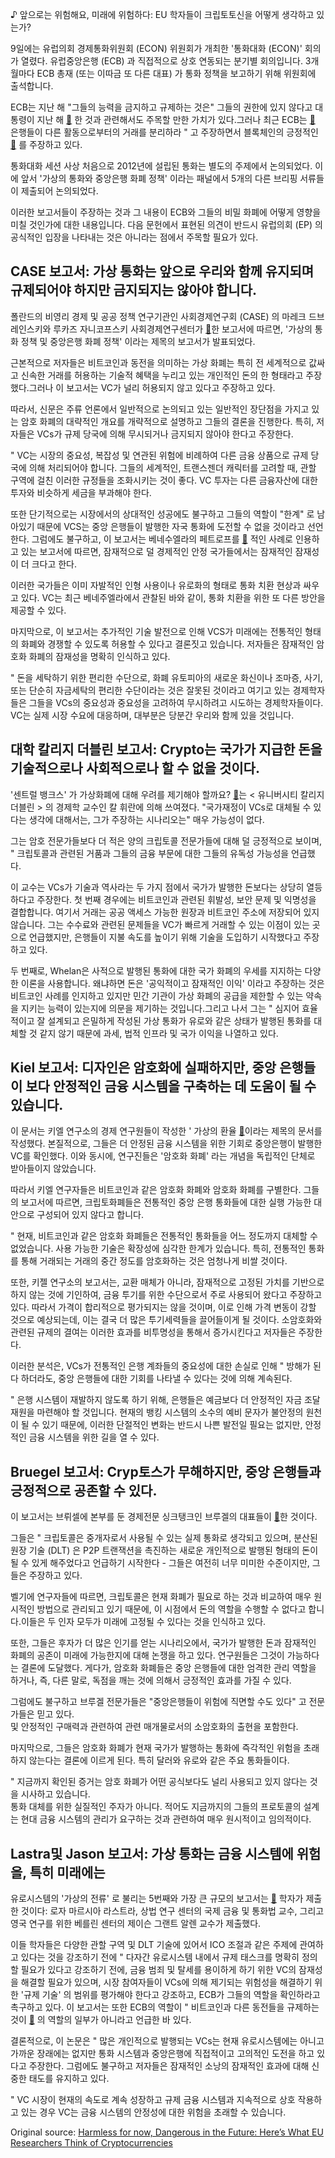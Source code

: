 ♪ 앞으로는 위험해요, 미래에 위험하다: EU 학자들이 크립토토신을 어떻게 생각하고 있는가?

9일에는 유럽의회 경제통화위원회 (ECON) 위원회가 개최한 '통화대화 (ECON)' 회의가 열렸다. 유럽중앙은행 (ECB) 과 직접적으로 상호 연동되는 분기별 회의입니다. 3개월마다 ECB 총재 (또는 이따금 또 다른 대표) 가 통화 정책을 보고하기 위해 위원회에 출석합니다.

ECB는 지난 해 "그들의 능력을 금지하고 규제하는 것은" 그들의 권한에 있지 않다고 대통령이 지난 해  [🔗](https://cointelegraph.com/news/european-central-bank-president-no-power-to-regulate-bitcoin) 한 것과 관련해서도 주목할 만한 가치가 있다.그러나 최근 ECB는  [🔗](https://cointelegraph.com/news/european-central-banks-mersch-says-banks-should-segregate-crypto-trading)  은행들이 다른 활동으로부터의 거래를 분리하라 " 고 주장하면서 블록체인의 긍정적인  [🔗](https://cointelegraph.com/news/central-banks-move-forward-with-study-on-blockchain-for-securities-swaps) 를 주장하고 있다.

통화대화 세션 사상 처음으로 2012년에 설립된 통화는 별도의 주제에서 논의되었다. 이에 앞서 '가상의 통화와 중앙은행 화폐 정책' 이라는 패널에서 5개의 다른 브리핑 서류들이 제출되어 논의되었다.

이러한 보고서들이 주장하는 것과 그 내용이 ECB와 그들의 비밀 화폐에 어떻게 영향을 미칠 것인가에 대한 내용입니다. 다음 문헌에서 표현된 의견이 반드시 유럽의회 (EP) 의 공식적인 입장을 나타내는 것은 아니라는 점에서 주목할 필요가 있다.

## CASE 보고서: 가상 통화는 앞으로 우리와 함께 유지되며 규제되어야 하지만 금지되지는 않아야 합니다.

폴란드의 비영리 경제 및 공공 정책 연구기관인 사회경제연구회 (CASE) 의 마레크 드브레인스키와 루카즈 자니코프스키 사회경제연구센터가  [🔗](http://www.europarl.europa.eu/cmsdata/149900/CASE_FINAL%20publication.pdf)한 보고서에 따르면, '가상의 통화 정책 및 중앙은행 화폐 정책' 이라는 제목의 보고서가 발표되었다.

근본적으로 저자들은 비트코인과 동전을 의미하는 가상 화폐는 특히 전 세계적으로 값싸고 신속한 거래를 허용하는 기술적 혜택을 누리고 있는 개인적인 돈의 한 형태라고 주장했다.그러나 이 보고서는 VC가 널리 허용되지 않고 있다고 주장하고 있다.

따라서, 신문은 주류 언론에서 일반적으로 논의되고 있는 일반적인 장단점을 가지고 있는 암호 화폐의 대략적인 개요를 개략적으로 설명하고 그들의 결론을 진행한다. 특히, 저자들은 VCs가 규제 당국에 의해 무시되거나 금지되지 않아야 한다고 주장한다.

" VC는 시장의 중요성, 복잡성 및 연관된 위험에 비례하여 다른 금융 상품으로 규제 당국에 의해 처리되어야 합니다. 그들의 세계적인, 트랜스젠더 캐릭터를 고려할 때, 관할 구역에 걸친 이러한 규정들을 조화시키는 것이 좋다. VC 투자는 다른 금융자산에 대한 투자와 비슷하게 세금을 부과해야 한다.

 또한 단기적으로는 시장에서의 상대적인 성공에도 불구하고 그들의 역할이 "한계" 로 남아있기 때문에 VCS는 중앙 은행들이 발행한 자국 통화에 도전할 수 없을 것이라고 선언한다. 그럼에도 불구하고, 이 보고서는 베네수엘라의 페트로프를  [🔗](https://cointelegraph.com/news/these-guys-just-need-money-what-do-venezuelan-users-think-of-the-petro) 적인 사례로 인용하고 있는 보고서에 따르면, 잠재적으로 덜 경제적인 안정 국가들에서는 잠재적인 잠재성이 더 크다고 한다.

이러한 국가들은 이미 자발적인 인형 사용이나 유로화의 형태로 통화 치환 현상과 싸우고 있다. VC는 최근 베네주엘라에서 관찰된 바와 같이, 통화 치환을 위한 또 다른 방안을 제공할 수 있다.

 마지막으로, 이 보고서는 추가적인 기술 발전으로 인해 VCS가 미래에는 전통적인 형태의 화폐와 경쟁할 수 있도록 허용할 수 있다고 결론짓고 있습니다. 저자들은 잠재적인 암호화 화폐의 잠재성을 명확히 인식하고 있다.

" 돈을 세탁하기 위한 편리한 수단으로, 화폐 유토피아의 새로운 화신이나 조마증, 사기, 또는 단순히 자금세탁의 편리한 수단이라는 것은 잘못된 것이라고 여기고 있는 경제학자들은 그들을 VCs의 중요성과 중요성을 고려하여 무시하려고 시도하는 경제학자들이다. VC는 실제 시장 수요에 대응하며, 대부분은 당분간 우리와 함께 있을 것입니다.

 ## 대학 칼리지 더블린 보고서: Crypto는 국가가 지급한 돈을 기술적으로나 사회적으로나 할 수 없을 것이다.

'센트럴 뱅크스' 가 가상화폐에 대해 우려를 제기해야 할까요? [🔗](http://www.europarl.europa.eu/cmsdata/149904/WHELAN_FINAL%20publication.pdf)는 < 유니버시티 칼리지 더블린 > 의 경제학 교수인 칼 휘란에 의해 쓰여졌다. "국가재정이 VCs로 대체될 수 있다는 생각에 대해서는, 그가 주장하는 시나리오는" 매우 가능성이 없다.

그는 암호 전문가들보다 더 적은 양의 크립토콜 전문가들에 대해 덜 긍정적으로 보이며, " 크립토콜과 관련된 거품과 그들의 금융 부문에 대한 그들의 유독성 가능성을 언급했다.

이 교수는 VCs가 기술과 역사라는 두 가지 점에서 국가가 발행한 돈보다는 상당히 열등하다고 주장한다. 첫 번째 경우에는 비트코인과 관련된 휘발성, 보안 문제 및 익명성을 결합합니다. 여기서 거래는 공공 액세스 가능한 원장과 비트코인 주소에 저장되어 있지 않습니다. 그는 수수료와 관련된 문제들을 VC가 빠르게 거래할 수 있는 이점이 있는 곳으로 언급했지만, 은행들이 지불 속도를 높이기 위해 기술을 도입하기 시작했다고 주장하고 있다.

두 번째로, Whelan은 사적으로 발행된 통화에 대한 국가 화폐의 우세를 지지하는 다양한 이론을 사용합니다. 왜냐하면 돈은 '공익적이고 잠재적인 이익' 이라고 주장하는 것은 비트코인 사례를 인지하고 있지만 민간 기관이 가상 화폐의 공급을 제한할 수 있는 약속을 지키는 능력이 있는지에 의문을 제기하는 것입니다.그리고 나서 그는 " 심지어 효율적이고 잘 설계되고 은밀하게 작성된 가상 통화가 유로와 같은 상태가 발행된 통화를 대체할 것 같지 않기 때문에 과세, 법적 인프라 및 국가 이익을 나열하고 있다.

## Kiel 보고서: 디자인은 암호화에 실패하지만, 중앙 은행들이 보다 안정적인 금융 시스템을 구축하는 데 도움이 될 수 있습니다.

이 문서는 키엘 연구소의 경제 연구원들이 작성한 ' 가상의 환율  [🔗](http://www.europarl.europa.eu/cmsdata/149902/KIEL_FINAL%20publication.pdf)이라는 제목의 문서를 작성했다. 본질적으로, 그들은 더 안정된 금융 시스템을 위한 기회로 중앙은행이 발행한 VC를 확인했다. 이와 동시에, 연구진들은 '암호화 화폐' 라는 개념을 독립적인 단체로 받아들이지 않았습니다.

따라서 키엘 연구자들은 비트코인과 같은 암호화 화폐와 암호화 화폐를 구별한다. 그들의 보고서에 따르면, 크립토화폐들은 전통적인 중앙 은행 통화들에 대한 실행 가능한 대안으로 구성되어 있지 않다고 합니다.

" 현재, 비트코인과 같은 암호화 화폐들은 전통적인 통화들을 어느 정도까지 대체할 수 없었습니다. 사용 가능한 기술은 확장성에 심각한 한계가 있습니다. 특히, 전통적인 통화를 통해 거래되는 거래의 중간 정도를 암호화하는 것은 엄청나게 비쌀 것이다.

또한, 키젤 연구소의 보고서는, 교환 매체가 아니라, 잠재적으로 고정된 가치를 기반으로 하지 않는 것에 기인하여, 금융 투기를 위한 수단으로서 주로 사용되어 왔다고 주장하고 있다. 따라서 가격이 합리적으로 평가되지는 않을 것이며, 이로 인해 가격 변동이 강할 것으로 예상되는데, 이는 결국 더 많은 투기세력들을 끌어들이게 될 것이다. 소암호화와 관련된 규제의 결여는 이러한 효과를 비투명성을 통해서 증가시킨다고 저자들은 주장한다.

이러한 분석은, VCs가 전통적인 은행 계좌들의 중요성에 대한 손실로 인해 " 방해가 된다 하더라도, 중앙 은행들에 대한 기회를 나타낼 수 있다는 것에 의해 계속된다.

" 은행 시스템이 재발하지 않도록 하기 위해, 은행들은 예금보다 더 안정적인 자금 조달 재원을 마련해야 할 것입니다. 현재의 뱅킹 시스템의 소수의 예비 문자가 불안정의 원천이 될 수 있기 때문에, 이러한 단절적인 변화는 반드시 나쁜 발전일 필요는 없지만, 안정적인 금융 시스템을 위한 길을 열 수 있다.

 ## Bruegel 보고서: Cryp토스가 무해하지만, 중앙 은행들과 긍정적으로 공존할 수 있다.

이 보고서는 브뤼셀에 본부를 둔 경제전문 싱크탱크인 브루겔의 대표들이  [🔗](http://www.europarl.europa.eu/cmsdata/150000/BRUEGEL_FINAL%20publication.pdf)한 것이다.

그들은 " 크립토콜은 중개자로서 사용될 수 있는 실제 통화로 생각되고 있으며, 분산된 원장 기술 (DLT) 은 P2P 트랜잭션을 촉진하는 새로운 개인적으로 발행된 형태의 돈이 될 수 있게 해주었다고 언급하기 시작한다 - 그들은 여전히 너무 미미한 수준이지만, 그들은 주장하고 있다.

벨기에 연구자들에 따르면, 크립토콜은 현재 화폐가 필요로 하는 것과 비교하여 매우 원시적인 방법으로 관리되고 있기 때문에, 이 시점에서 돈의 역할을 수행할 수 없다고 합니다.이들은 두 인자 모두가 미래에 고정될 수 있다는 것을 인식하고 있다.

또한, 그들은 후자가 더 많은 인기를 얻는 시나리오에서, 국가가 발행한 돈과 잠재적인 화폐의 공존이 미래에 가능한지에 대해 논쟁을 하고 있다. 연구원들은 그것이 가능하다는 결론에 도달했다. 게다가, 암호화 화폐들은 중앙 은행들에 대한 엄격한 관리 역할을 하거나, 즉, 다른 말로, 독점을 깨는 것에 의해서 긍정적인 효과를 가질 수 있다.

그럼에도 불구하고 브루겔 전문가들은 "중앙은행들이 위험에 직면할 수도 있다" 고 전문가들은 믿고 있다.  
 및 안정적인 구매력과 관련하여 관련 매개물로서의 소암호화의 출현을 포함한다.

마지막으로, 그들은 암호화 화폐가 현재 국가가 발행하는 통화에 즉각적인 위험을 초래하지 않는다는 결론에 이르게 된다. 특히 달러와 유로와 같은 주요 통화들이다.

" 지금까지 확인된 증거는 암호 화폐가 어떤 공식보다도 널리 사용되고 있지 않다는 것을 시사하고 있습니다.  
 통화 대체를 위한 실질적인 주자가 아니다. 적어도 지금까지의 그들의 프로토콜의 설계는 현대 금융 시스템의 관리가 요구하는 것과 관련하여 매우 원시적이고 임의적이다.

 ## Lastra및 Jason 보고서: 가상 통화는 금융 시스템에 위험을, 특히 미래에는

유로시스템의 '가상의 전류' 로 불리는 5번째와 가장 큰 규모의 보고서는  [🔗](http://www.europarl.europa.eu/cmsdata/150541/DIW_FINAL%20publication.pdf) 학자가 제출한 것이다: 로자 마르시아 라스트라, 상법 연구 센터의 국제 금융 및 통화법 교수, 그리고 영국 연구를 위한 베를린 센터의 제이슨 그랜트 알렌 교수가 제출했다.

이들 학자들은 다양한 관할 구역 및 DLT 기술에 있어서 ICO 조절과 같은 주제에 관여하고 있다는 것을 강조하기 전에 " 다자간 유로시스템 내에서 규제 태스크를 명확히 정의할 필요가 있다고 강조하기 전에, 금융 범죄 및 탈세를 용이하게 하기 위한 VC의 잠재성을 해결할 필요가 있으며, 시장 참여자들이 VCs에 의해 제기되는 위험성을 해결하기 위한 '규제 기술' 의 범위를 평가해야 한다고 강조하고, ECB가 그들의 역할을 확인하라고 촉구하고 있다. 이 보고서는 또한 ECB의 역할이 " 비트코인과 다른 동전들을 규제하는 것이  [🔗](https://cointelegraph.com/news/european-central-bank-president-no-power-to-regulate-bitcoin) 의 역할의 일부가 아니라고 언급한 바 있다.

결론적으로, 이 논문은 " 많은 개인적으로 발행되는 VCs는 현재 유로시스템에는 아니고 가까운 장래에는 없지만 통화 시스템과 중앙은행에 직접적이고 고의적인 도전을 하고 있다고 주장한다. 그럼에도 불구하고 저자들은 잠재적인 소낭의 잠재적인 효과에 대해 신중한 태도를 유지하고 있다.

" VC 시장이 현재의 속도로 계속 성장하고 규제 금융 시스템과 지속적으로 상호 작용하고 있는 경우 VC는 금융 시스템의 안정성에 대한 위험을 초래할 수 있습니다.

Original source: [Harmless for now, Dangerous in the Future: Here’s What EU Researchers Think of Cryptocurrencies](https://cointelegraph.com/news/harmless-for-now-dangerous-in-the-future-here-s-what-eu-researchers-think-of-cryptocurrencies)